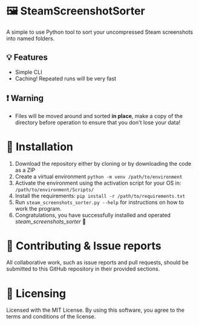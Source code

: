 # 🖼 SteamScreenshotSorter
A simple to use Python tool to sort your uncompressed Steam screenshots into named folders.

## 💡 Features
- Simple CLI
- Caching! Repeated runs will be very fast

## ❗ Warning
- Files will be moved around and sorted **in place**, make a copy of the directory before operation to ensure that you don't lose your data!

# 🔨 Installation
1. Download the repository either by cloning or by downloading the code as a ZIP
2. Create a virtual environment ``python -m venv /path/to/environment``
3. Activate the environment using the activation script for your OS in: ``/path/to/environment/Scripts/``
4. Install the requirements: ``pip install -r /path/to/requirements.txt``
5. Run ``steam_screenshots_sorter.py --help`` for instructions on how to work the program.
6. Congratulations, you have successfully installed and operated *steam_screenshots_sorter* 🎉

# 💬 Contributing & Issue reports
All collaborative work, such as issue reports and pull requests, should be submitted to this GitHub repository in their provided sections.

# 📜 Licensing
Licensed with the MIT License. By using this software, you agree to the terms and conditions of the license.
